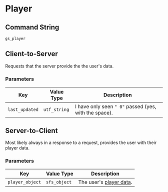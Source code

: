 # Player

## Command String

`gs_player`

## Client-to-Server

Requests that the server provide the the user's data.

### Parameters

| Key | Value Type | Description |
|-|-|-|
| `last_updated` | `utf_string` | I have only seen `" 0"` passed (yes, with the space).

## Server-to-Client

Most likely always in a response to a request, provides the user with their player data.

### Parameters

| Key | Value Type | Description |
|-|-|-|
| `player_object` | `sfs_object` | The user's [player data](../data/player). |